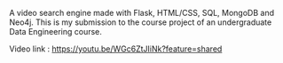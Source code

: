 A video search engine made with Flask, HTML/CSS, SQL, MongoDB and Neo4j. This is my submission to the course project of an undergraduate Data Engineering course.

Video link :  https://youtu.be/WGc6ZtJIiNk?feature=shared
